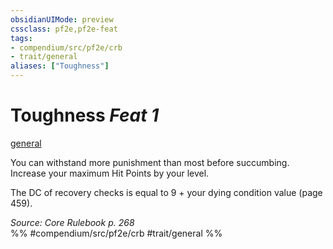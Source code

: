 ```yaml
---
obsidianUIMode: preview
cssclass: pf2e,pf2e-feat
tags:
- compendium/src/pf2e/crb
- trait/general
aliases: ["Toughness"]
---
```

# Toughness  *Feat 1*  
[general](/rules/traits/general.md)  


You can withstand more punishment than most before succumbing. Increase your maximum Hit Points by your level.

The DC of recovery checks is equal to 9 + your dying condition value (page 459).

*Source: Core Rulebook p. 268*  
%% #compendium/src/pf2e/crb #trait/general %%